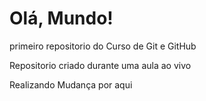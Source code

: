 # Olá, Mundo!
 primeiro repositorio do Curso de Git e GitHub

 Repositorio criado durante uma aula ao vivo
 
 Realizando Mudança por aqui
